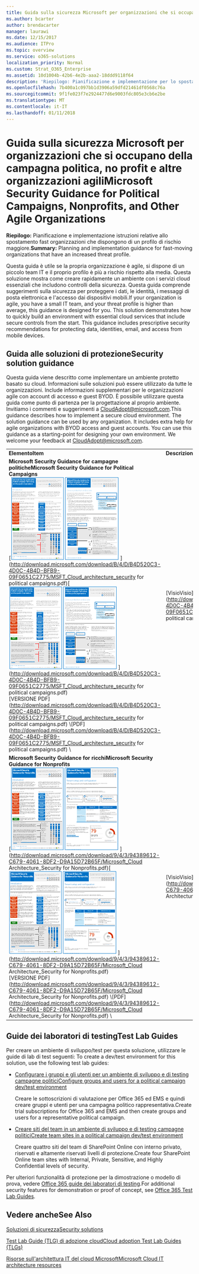 ```yaml
---
title: Guida sulla sicurezza Microsoft per organizzazioni che si occupano della campagna politica, no profit e altre organizzazioni agili
ms.author: bcarter
author: brendacarter
manager: laurawi
ms.date: 12/15/2017
ms.audience: ITPro
ms.topic: overview
ms.service: o365-solutions
localization_priority: Normal
ms.custom: Strat_O365_Enterprise
ms.assetid: 10d1004b-42b6-4e2b-aaa2-18ddd9118f64
description: 'Riepilogo: Pianificazione e implementazione per lo spostamento di fast organizzazioni che dispongono di un profilo di rischio maggiore.'
ms.openlocfilehash: 7b400a1c097bb1d3906a59dfd21461df0568c76a
ms.sourcegitcommit: 9f1fe023f7e2924477d6e9003fdc805e3cb6e2be
ms.translationtype: MT
ms.contentlocale: it-IT
ms.lasthandoff: 01/11/2018
---
```

# <a name="microsoft-security-guidance-for-political-campaigns-nonprofits-and-other-agile-organizations"></a><span data-ttu-id="51fab-103">Guida sulla sicurezza Microsoft per organizzazioni che si occupano della campagna politica, no profit e altre organizzazioni agili</span><span class="sxs-lookup"><span data-stu-id="51fab-103">Microsoft Security Guidance for Political Campaigns, Nonprofits, and Other Agile Organizations</span></span>

 <span data-ttu-id="51fab-104">**Riepilogo:** Pianificazione e implementazione istruzioni relative allo spostamento fast organizzazioni che dispongono di un profilo di rischio maggiore.</span><span class="sxs-lookup"><span data-stu-id="51fab-104">**Summary:** Planning and implementation guidance for fast-moving organizations that have an increased threat profile.</span></span>
  
<span data-ttu-id="51fab-p101">Questa guida è utile se la propria organizzazione è agile, si dispone di un piccolo team IT e il proprio profilo è più a rischio rispetto alla media. Questa soluzione mostra come creare rapidamente un ambiente con i servizi cloud essenziali che includono controlli della sicurezza. Questa guida comprende suggerimenti sulla sicurezza per proteggere i dati, le identità, i messaggi di posta elettronica e l'accesso dai dispositivi mobili.</span><span class="sxs-lookup"><span data-stu-id="51fab-p101">If your organization is agile, you have a small IT team, and your threat profile is higher than average, this guidance is designed for you. This solution demonstrates how to quickly build an environment with essential cloud services that include secure controls from the start. This guidance includes prescriptive security recommendations for protecting data, identities, email, and access from mobile devices.</span></span>
  
## <a name="security-solution-guidance"></a><span data-ttu-id="51fab-108">Guida alle soluzioni di protezione</span><span class="sxs-lookup"><span data-stu-id="51fab-108">Security solution guidance</span></span>

<span data-ttu-id="51fab-p102">Questa guida viene descritto come implementare un ambiente protetto basato su cloud. Informazioni sulle soluzioni può essere utilizzato da tutte le organizzazioni. Include informazioni supplementari per le organizzazioni agile con account di accesso e guest BYOD. È possibile utilizzare questa guida come punto di partenza per la progettazione al proprio ambiente. Invitiamo i commenti e suggerimenti a [CloudAdopt@microsoft.com](mailto:CloudAdopt@microsoft.com).</span><span class="sxs-lookup"><span data-stu-id="51fab-p102">This guidance describes how to implement a secure cloud environment. The solution guidance can be used by any organization. It includes extra help for agile organizations with BYOD access and guest accounts. You can use this guidance as a starting-point for designing your own environment. We welcome your feedback at [CloudAdopt@microsoft.com](mailto:CloudAdopt@microsoft.com).</span></span> 
  
|||
|:-----|:-----|
|<span data-ttu-id="51fab-114">**Elemento**</span><span class="sxs-lookup"><span data-stu-id="51fab-114">**Item**</span></span> <br/> |<span data-ttu-id="51fab-115">**Descrizione**</span><span class="sxs-lookup"><span data-stu-id="51fab-115">**Description**</span></span> <br/> |
|<span data-ttu-id="51fab-116">**Microsoft Security Guidance for campagne politiche**</span><span class="sxs-lookup"><span data-stu-id="51fab-116">**Microsoft Security Guidance for Political Campaigns**</span></span> <br/> <span data-ttu-id="51fab-117">[![Martello generale per set di formattazione rapida poster.](images/d370ce28-ca40-4930-9a2c-907312aa06c8.png)          ](http://download.microsoft.com/download/B/4/D/B4D520C3-4D0C-4B4D-BFB9-09F0651C2775/MSFT_Cloud_architecture_security for political campaigns.pdf)</span><span class="sxs-lookup"><span data-stu-id="51fab-117">[![Thumb nail for mini poster set.](images/d370ce28-ca40-4930-9a2c-907312aa06c8.png)          ](http://download.microsoft.com/download/B/4/D/B4D520C3-4D0C-4B4D-BFB9-09F0651C2775/MSFT_Cloud_architecture_security for political campaigns.pdf)</span></span> <br/> <span data-ttu-id="51fab-118">[VERSIONE PDF](http://download.microsoft.com/download/B/4/D/B4D520C3-4D0C-4B4D-BFB9-09F0651C2775/MSFT_Cloud_architecture_security for political campaigns.pdf)  \\</span><span class="sxs-lookup"><span data-stu-id="51fab-118">[PDF](http://download.microsoft.com/download/B/4/D/B4D520C3-4D0C-4B4D-BFB9-09F0651C2775/MSFT_Cloud_architecture_security for political campaigns.pdf)  \\</span></span>| [<span data-ttu-id="51fab-119">Visio</span><span class="sxs-lookup"><span data-stu-id="51fab-119">Visio</span></span>](http://download.microsoft.com/download/B/4/D/B4D520C3-4D0C-4B4D-BFB9-09F0651C2775/MSFT_Cloud_architecture_security for political campaigns.vsdx) <br/> |<span data-ttu-id="51fab-p103">Questa guida utilizza un'organizzazione impegnata nella campagna politica come esempio. Utilizzare questa guida come punto di partenza per qualsiasi ambiente. </span><span class="sxs-lookup"><span data-stu-id="51fab-p103">This guidance uses a political campaign organization as an example. Use this guidance as a starting point for any environment.</span></span>  <br/> |
|<span data-ttu-id="51fab-122">**Microsoft Security Guidance for ricchi**</span><span class="sxs-lookup"><span data-stu-id="51fab-122">**Microsoft Security Guidance for Nonprofits**</span></span> <br/> <span data-ttu-id="51fab-123">[![Immagine di anteprima per file scaricabili](images/e4784889-1c69-4067-9a8f-31d31d1eceea.png)          ](http://download.microsoft.com/download/9/4/3/94389612-C679-4061-8DF2-D9A15D72B65F/Microsoft_Cloud Architecture_Security for Nonprofits.pdf)</span><span class="sxs-lookup"><span data-stu-id="51fab-123">[![Thumnail image for downloadable file](images/e4784889-1c69-4067-9a8f-31d31d1eceea.png)          ](http://download.microsoft.com/download/9/4/3/94389612-C679-4061-8DF2-D9A15D72B65F/Microsoft_Cloud Architecture_Security for Nonprofits.pdf)</span></span> <br/> <span data-ttu-id="51fab-124">[VERSIONE PDF](http://download.microsoft.com/download/9/4/3/94389612-C679-4061-8DF2-D9A15D72B65F/Microsoft_Cloud Architecture_Security for Nonprofits.pdf)  \\</span><span class="sxs-lookup"><span data-stu-id="51fab-124">[PDF](http://download.microsoft.com/download/9/4/3/94389612-C679-4061-8DF2-D9A15D72B65F/Microsoft_Cloud Architecture_Security for Nonprofits.pdf)  \\</span></span>| [<span data-ttu-id="51fab-125">Visio</span><span class="sxs-lookup"><span data-stu-id="51fab-125">Visio</span></span>](http://download.microsoft.com/download/9/4/3/94389612-C679-4061-8DF2-D9A15D72B65F/Microsoft_Cloud Architecture_Security for Nonprofits.vsdx) <br/> |<span data-ttu-id="51fab-p104">Questa guida è stata leggermente modificata per le organizzazioni no profit. Ad esempio, fa riferimento ai piani di Office 365 Nonprofit. Le indicazioni tecniche sono identiche a quelle fornite nella guida alle soluzioni per le campagne politiche.</span><span class="sxs-lookup"><span data-stu-id="51fab-p104">This guide is slightly revised for nonprofit organizations. For example, it references Office 365 Nonprofit plans. The technical guidance is the same as the political campaign solution guide.</span></span>  <br/> |
   
## <a name="test-lab-guides"></a><span data-ttu-id="51fab-129">Guide dei laboratori di testing</span><span class="sxs-lookup"><span data-stu-id="51fab-129">Test Lab Guides</span></span>

<span data-ttu-id="51fab-130">Per creare un ambiente di sviluppo/test per questa soluzione, utilizzare le guide di lab di test seguenti:  </span><span class="sxs-lookup"><span data-stu-id="51fab-130">To create a dev/test environment for this solution, use the following test lab guides:</span></span> 
  
- [<span data-ttu-id="51fab-131">Configurare i gruppi e gli utenti per un ambiente di sviluppo e di testing campagne politici</span><span class="sxs-lookup"><span data-stu-id="51fab-131">Configure groups and users for a political campaign dev/test environment</span></span>](configure-groups-and-users-for-a-political-campaign-dev-test-environment.md)
    
     <span data-ttu-id="51fab-132">Creare le sottoscrizioni di valutazione per Office 365 ed EMS e quindi creare gruppi e utenti per una campagna politico rappresentativa.</span><span class="sxs-lookup"><span data-stu-id="51fab-132">Create trial subscriptions for Office 365 and EMS and then create groups and users for a representative political campaign.</span></span>
    
- [<span data-ttu-id="51fab-133">Creare siti del team in un ambiente di sviluppo e di testing campagne politici</span><span class="sxs-lookup"><span data-stu-id="51fab-133">Create team sites in a political campaign dev/test environment</span></span>](create-team-sites-in-a-political-campaign-dev-test-environment.md)
    
    <span data-ttu-id="51fab-134">Creare quattro siti del team di SharePoint Online con interno privato, riservati e altamente riservati livelli di protezione.</span><span class="sxs-lookup"><span data-stu-id="51fab-134">Create four SharePoint Online team sites with Internal, Private, Sensitive, and Highly Confidential levels of security.</span></span>
    
<span data-ttu-id="51fab-135">Per ulteriori funzionalità di protezione per la dimostrazione o modello di prova, vedere [Office 365 guide dei laboratori di testing](http://aka.ms/o365tlgs).</span><span class="sxs-lookup"><span data-stu-id="51fab-135">For additional security features for demonstration or proof of concept, see [Office 365 Test Lab Guides](http://aka.ms/o365tlgs).</span></span>
  
## <a name="see-also"></a><span data-ttu-id="51fab-136">Vedere anche</span><span class="sxs-lookup"><span data-stu-id="51fab-136">See Also</span></span>

[<span data-ttu-id="51fab-137">Soluzioni di sicurezza</span><span class="sxs-lookup"><span data-stu-id="51fab-137">Security solutions</span></span>](security-solutions.md)
  
[<span data-ttu-id="51fab-138">Test Lab Guide (TLG) di adozione cloud</span><span class="sxs-lookup"><span data-stu-id="51fab-138">Cloud adoption Test Lab Guides (TLGs)</span></span>](cloud-adoption-test-lab-guides-tlgs.md)
  
[<span data-ttu-id="51fab-139">Risorse sull'architettura IT del cloud Microsoft</span><span class="sxs-lookup"><span data-stu-id="51fab-139">Microsoft Cloud IT architecture resources</span></span>](microsoft-cloud-it-architecture-resources.md)



